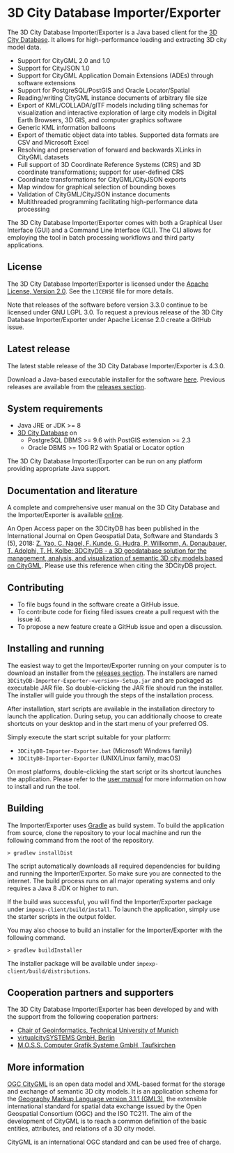 3D City Database Importer/Exporter
==================================

The 3D City Database Importer/Exporter is a Java based client for the [3D City Database](https://github.com/3dcitydb/3dcitydb).
It allows for high-performance loading and extracting 3D city model data.

* Support for CityGML 2.0 and 1.0
* Support for CityJSON 1.0
* Support for CityGML Application Domain Extensions (ADEs) through
  software extensions
* Support for PostgreSQL/PostGIS and Oracle Locator/Spatial
* Reading/writing CityGML instance documents of arbitrary file size
* Export of KML/COLLADA/glTF models including tiling schemas for
  visualization and interactive exploration of large city models
  in Digital Earth Browsers, 3D GIS, and computer graphics software
* Generic KML information balloons
* Export of thematic object data into tables. Supported data formats are
  CSV and Microsoft Excel
* Resolving and preservation of forward and backwards XLinks in
  CityGML datasets
* Full support of 3D Coordinate Reference Systems (CRS) and 3D
  coordinate transformations; support for user-defined CRS
* Coordinate transformations for CityGML/CityJSON exports
* Map window for graphical selection of bounding boxes
* Validation of CityGML/CityJSON instance documents
* Multithreaded programming facilitating high-performance data processing

The 3D City Database Importer/Exporter comes with both a Graphical User Interface (GUI) and a
Command Line Interface (CLI). The CLI allows for employing the tool in batch processing workflows and third party
applications.

License
-------
The 3D City Database Importer/Exporter is licensed under the [Apache License, Version 2.0](http://www.apache.org/licenses/LICENSE-2.0).
See the `LICENSE` file for more details.

Note that releases of the software before version 3.3.0 continue to be licensed under GNU LGPL 3.0. To request a
previous release of the 3D City Database Importer/Exporter under Apache License 2.0 create a GitHub issue.

Latest release
--------------
The latest stable release of the 3D City Database Importer/Exporter is 4.3.0.

Download a Java-based executable installer for the software [here](https://github.com/3dcitydb/importer-exporter/releases/download/v4.3.0/3DCityDB-Importer-Exporter-4.3.0-Setup.jar).
Previous releases are available from the [releases section](https://github.com/3dcitydb/importer-exporter/releases).

System requirements
-------------------
* Java JRE or JDK >= 8
* [3D City Database](https://github.com/3dcitydb/3dcitydb) on
  - PostgreSQL DBMS >= 9.6 with PostGIS extension >= 2.3
  - Oracle DBMS >= 10G R2 with Spatial or Locator option
  
The 3D City Database Importer/Exporter can be run on any platform providing appropriate Java support. 

Documentation and literature
----------------------------
A complete and comprehensive user manual on the 3D City Database and the Importer/Exporter is available
[online](https://3dcitydb-docs.readthedocs.io/en/release-v4.3.0/).

An Open Access paper on the 3DCityDB has been published in the International Journal on Open Geospatial Data,
Software and Standards 3 (5), 2018: [Z. Yao, C. Nagel, F. Kunde, G. Hudra, P. Willkomm, A. Donaubauer, T. Adolphi, T. H. Kolbe: 3DCityDB - a 3D geodatabase solution for the management, analysis, and visualization of semantic 3D city models based on CityGML](https://doi.org/10.1186/s40965-018-0046-7). Please use this reference when citing the 3DCityDB project.

Contributing
------------
* To file bugs found in the software create a GitHub issue.
* To contribute code for fixing filed issues create a pull request with the issue id.
* To propose a new feature create a GitHub issue and open a discussion.

Installing and running
----------------------
The easiest way to get the Importer/Exporter running on your computer is to download an installer from the
[releases section](https://github.com/3dcitydb/importer-exporter/releases). The installers are named
`3DCityDB-Importer-Exporter-<version>-Setup.jar` and are packaged as executable JAR file. So double-clicking the
JAR file should run the installer. The installer will guide you through the steps of the installation process.

After installation, start scripts are available in the installation directory to launch the application.
During setup, you can additionally choose to create shortcuts on your desktop and in the start menu of your
preferred OS.

Simply execute the start script suitable for your platform:
   - `3DCityDB-Importer-Exporter.bat` (Microsoft Windows family)
   - `3DCityDB-Importer-Exporter` (UNIX/Linux family, macOS)

On most platforms, double-clicking the start script or its shortcut launches the application.
Please refer to the [user manual](https://3dcitydb-docs.readthedocs.io/en/release-v4.3.0/) for more information
on how to install and run the tool.

Building
--------
The Importer/Exporter uses [Gradle](https://gradle.org/) as build system. To build the application from source,
clone the repository to your local machine and run the following command from the root of the repository. 

    > gradlew installDist
    
The script automatically downloads all required dependencies for building and running the Importer/Exporter.
So make sure you are connected to the internet. The build process runs on all major operating systems and only
requires a Java 8 JDK or higher to run.

If the build was successful, you will find the Importer/Exporter package under `impexp-client/build/install`.
To launch the application, simply use the starter scripts in the output folder.

You may also choose to build an installer for the Importer/Exporter with the following command.

    > gradlew buildInstaller

The installer package will be available under `impexp-client/build/distributions`.

Cooperation partners and supporters  
-----------------------------------

The 3D City Database Importer/Exporter has been developed by and with the support from the
following cooperation partners:

* [Chair of Geoinformatics, Technical University of Munich](https://www.gis.bgu.tum.de/)
* [virtualcitySYSTEMS GmbH, Berlin](http://www.virtualcitysystems.de/)
* [M.O.S.S. Computer Grafik Systeme GmbH, Taufkirchen](http://www.moss.de/)

More information
----------------
[OGC CityGML](http://www.opengeospatial.org/standards/citygml) is an open data model and XML-based format for the
storage and exchange of semantic 3D city models. It is an application schema for the
[Geography Markup Language version 3.1.1 (GML3)](http://www.opengeospatial.org/standards/gml), the extensible
international standard for spatial data exchange issued by the Open Geospatial Consortium (OGC) and the ISO TC211.
The aim of the development of CityGML is to reach a common definition of the basic entities, attributes,
and relations of a 3D city model.

CityGML is an international OGC standard and can be used free of charge.